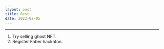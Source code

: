 ```yaml
---
layout: post
title: Rest.
date: 2022-02-05
---
```


***

1. Try selling ghost NFT.
2. Register Faber hackaton.